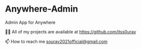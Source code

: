 # Anywhere-Admin
Admin App for Anywhere

👨‍💻 All of my projects are available at https://github.com/itss0urav

📫 How to reach me sourav2021official@gmail.com
